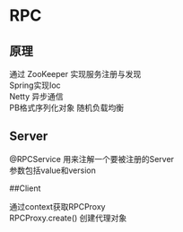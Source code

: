# RPC

## 原理

通过 ZooKeeper 实现服务注册与发现<br>
Spring实现Ioc <br>
Netty 异步通信<br>
PB格式序列化对象
随机负载均衡

## Server

@RPCService 用来注解一个要被注册的Server<br>
参数包括value和version

##Client

通过context获取RPCProxy <br>
RPCProxy.create() 创建代理对象
